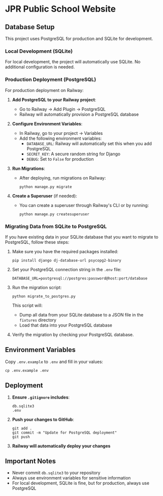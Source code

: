 # JPR Public School Website

## Database Setup

This project uses PostgreSQL for production and SQLite for development.

### Local Development (SQLite)

For local development, the project will automatically use SQLite. No additional configuration is needed.

### Production Deployment (PostgreSQL)

For production deployment on Railway:

1. **Add PostgreSQL to your Railway project**:
   - Go to Railway → Add Plugin → PostgreSQL
   - Railway will automatically provision a PostgreSQL database

2. **Configure Environment Variables**:
   - In Railway, go to your project → Variables
   - Add the following environment variables:
     - `DATABASE_URL`: Railway will automatically set this when you add PostgreSQL
     - `SECRET_KEY`: A secure random string for Django
     - `DEBUG`: Set to `False` for production

3. **Run Migrations**:
   - After deploying, run migrations on Railway:
     ```
     python manage.py migrate
     ```

4. **Create a Superuser** (if needed):
   - You can create a superuser through Railway's CLI or by running:
     ```
     python manage.py createsuperuser
     ```

### Migrating Data from SQLite to PostgreSQL

If you have existing data in your SQLite database that you want to migrate to PostgreSQL, follow these steps:

1. Make sure you have the required packages installed:
   ```
   pip install django dj-database-url psycopg2-binary
   ```

2. Set your PostgreSQL connection string in the `.env` file:
   ```
   DATABASE_URL=postgresql://postgres:password@host:port/database
   ```

3. Run the migration script:
   ```
   python migrate_to_postgres.py
   ```

   This script will:
   - Dump all data from your SQLite database to a JSON file in the `fixtures` directory
   - Load that data into your PostgreSQL database

4. Verify the migration by checking your PostgreSQL database.

## Environment Variables

Copy `.env.example` to `.env` and fill in your values:

```
cp .env.example .env
```

## Deployment

1. **Ensure `.gitignore` includes**:
   ```
   db.sqlite3
   .env
   ```

2. **Push your changes to GitHub**:
   ```
   git add .
   git commit -m "Update for PostgreSQL deployment"
   git push
   ```

3. **Railway will automatically deploy your changes**

## Important Notes

- Never commit `db.sqlite3` to your repository
- Always use environment variables for sensitive information
- For local development, SQLite is fine, but for production, always use PostgreSQL
